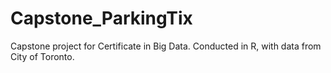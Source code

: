 # Capstone_ParkingTix
Capstone project for Certificate in Big Data. Conducted in R, with data from City of Toronto.
